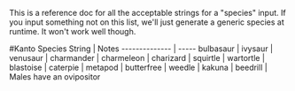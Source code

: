 This is a reference doc for all the acceptable strings for a "species" input.
If you input something not on this list, we'll just generate a generic species at runtime. It won't work well though.

#Kanto
Species String | Notes
-------------- | -----
bulbasaur |
ivysaur |
venusaur |
charmander |
charmeleon |
charizard |
squirtle |
wartortle |
blastoise |
caterpie |
metapod |
butterfree |
weedle |
kakuna |
beedrill | Males have an ovipositor